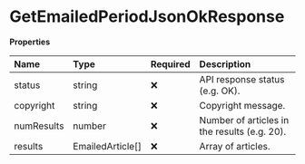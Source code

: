 # GetEmailedPeriodJsonOkResponse

**Properties**

| Name       | Type             | Required | Description                                  |
| :--------- | :--------------- | :------- | :------------------------------------------- |
| status     | string           | ❌       | API response status (e.g. OK).               |
| copyright  | string           | ❌       | Copyright message.                           |
| numResults | number           | ❌       | Number of articles in the results (e.g. 20). |
| results    | EmailedArticle[] | ❌       | Array of articles.                           |
